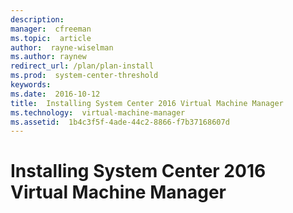 ```yaml
---
description:  
manager:  cfreeman
ms.topic:  article
author:  rayne-wiselman
ms.author: raynew
redirect_url: /plan/plan-install
ms.prod:  system-center-threshold
keywords:  
ms.date:  2016-10-12
title:  Installing System Center 2016 Virtual Machine Manager
ms.technology:  virtual-machine-manager
ms.assetid:  1b4c3f5f-4ade-44c2-8866-f7b37168607d
---
```


# Installing System Center 2016 Virtual Machine Manager
